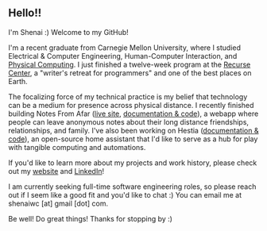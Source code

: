 ## Hello!!

I'm Shenai :) Welcome to my GitHub! 

I'm a recent graduate from Carnegie Mellon University, where I studied Electrical & Computer Engineering, Human-Computer Interaction, and [Physical Computing](https://ideate.cmu.edu/undergraduate-programs/physical-computing/). I just finished a twelve-week program at the [Recurse Center](https://www.recurse.com), a "writer's retreat for programmers" and one of the best places on Earth.

The focalizing force of my technical practice is my belief that technology can be a medium for presence across physical distance. I recently finished building Notes From Afar ([live site](https://notes-from-afar.onrender.com/), [documentation & code](https://github.com/shenaichan/long_distance)), a webapp where people can leave anonymous notes about their long distance friendships, relationships, and family. I've also been working on Hestia ([documentation & code](https://github.com/shenaichan/hestia)), an open-source home assistant that I'd like to serve as a hub for play with tangible computing and automations.

If you'd like to learn more about my projects and work history, please check out my [website](https://shenaichan.com) and [LinkedIn](https://www.linkedin.com/in/shenaichan/)! 

I am currently seeking full-time software engineering roles, so please reach out if I seem like a good fit and you'd like to chat :) You can email me at shenaiwc [at] gmail [dot] com.

Be well! Do great things! Thanks for stopping by :)
